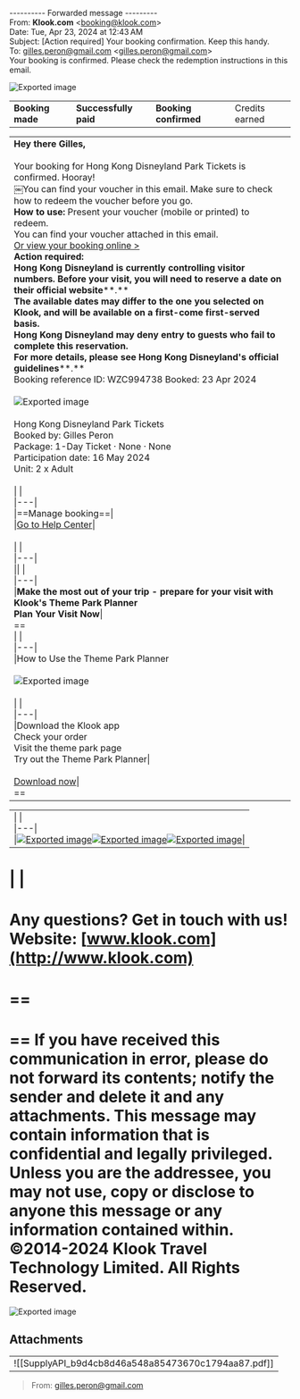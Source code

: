 ---------- Forwarded message ---------  
From: **Klook.com** <[booking@klook.com](mailto:booking@klook.com)>  
Date: Tue, Apr 23, 2024 at 12:43 AM  
Subject: [Action required] Your booking confirmation. Keep this handy.  
To: [gilles.peron@gmail.com](mailto:gilles.peron@gmail.com) <[gilles.peron@gmail.com](mailto:gilles.peron@gmail.com)>        
Your booking is confirmed. Please check the redemption instructions in this email.

![Exported image](Exported%20image%2020240521171800-0.png)

|   |   |   |   |
|---|---|---|---|
|**Booking made**|**Successfully paid**|**Booking confirmed**|Credits earned|

|   |
|---|
|**Hey there Gilles,**  <br>  <br>Your booking for Hong Kong Disneyland Park Tickets is confirmed. Hooray!  <br>￼You can find your voucher in this email. Make sure to check how to redeem the voucher before you go.  <br>**How to use:** Present your voucher (mobile or printed) to redeem.  <br>You can find your voucher attached in this email.  <br>[Or view your booking online >](https://click.klook.com/ls/click?upn=u001.QPstsPdrjwzo-2FzalvlwHUQaSXSK1A-2FVe44bu3ibOQsJqPz-2Ba0tOJeqe70U-2Fg3Bld8vNsXG3nxeaj0WVLfqPJtKAWdJMiLZvm6lr7-2BRcmZlBIYvrqEfIp6Q0tG3CkAi8sH420LhmZ4A-2F94-2FD3f03FJiVb-2BIatTM9Naq4clKXMJ04ApXC9BbBHSbDLGAKnIzKn7x8ZgDmCWR7e5-2B1JtdHIyQ-3D-3DIjHZ_9nOBJb-2B3JC29EjFX-2FSIuhpPdnunCysk7ZzAapVHh6-2Bs8FJyuTwwym5OaYZ2ZVMw7ap2tXdN-2FPS8rLUdBL5WhjviA5uVcdlEXrQLY8Ins4jEIH4t85-2FOTYAPVK5thNhAf3z-2BDpafxemU8v-2BG7v7z6whG2TZwcnRDS3Mg17jZF2NYWmjDirluX4npQvg0Dra3CgVJUVFPKRjr6t2xPyCFUDw-3D-3D)  <br>**Action required:**  <br>**Hong Kong Disneyland is currently controlling visitor numbers. Before your visit, you will need to reserve a date on their** **official website****.**  <br>**The available dates may differ to the one you selected on Klook, and will be available on a first-come first-served basis.**  <br>**Hong Kong Disneyland may deny entry to guests who fail to complete this reservation.**  <br>**For more details, please see Hong Kong Disneyland's** **official guidelines****.**  <br>Booking reference ID: WZC994738 Booked: 23 Apr 2024<br><br>![Exported image](Exported%20image%2020240521171800-1.jpeg)<br><br>Hong Kong Disneyland Park Tickets  <br>Booked by: Gilles Peron  <br>Package: 1-Day Ticket · None · None  <br>Participation date: 16 May 2024  <br>Unit: 2 x Adult  <br><br>\|   \|<br>\|---\|<br>\|==Manage booking==\|<br>\|[Go to Help Center](https://click.klook.com/ls/click?upn=u001.QPstsPdrjwzo-2FzalvlwHUQaSXSK1A-2FVe44bu3ibOQsIP-2B-2BS3g-2BpK68i9dBDV-2FsBng8GAzvgoXIyjiQPeaHu-2FRg-3D-3DL4aJ_9nOBJb-2B3JC29EjFX-2FSIuhpPdnunCysk7ZzAapVHh6-2Bs8FJyuTwwym5OaYZ2ZVMw7E4J1Bgv0lTCJwEKPbemXywVaZa5psTeH88VVa6doViu-2BJB3eSUAstwZfI823ZrfGPRoLqak15Eypyd5mITXOsBrEx9lyYmePXmaqRpHA7VWSxkAHuZ6E3vY2Kg-2FtDewXEzr41pbr0h2R9CbYEUVbBw-3D-3D)\|<br><br>\|   \|<br>\|---\|<br>\|\\|   \\|<br>\\|---\\|<br>\\|**Make the most out of your trip - prepare for your visit with Klook's Theme Park Planner**  <br>**Plan Your Visit Now**\\|<br>==<br>\|   \|<br>\|---\|<br>\|How to Use the Theme Park Planner<br><br>![Exported image](Exported%20image%2020240521171800-2.png)<br><br>\\|   \\|<br>\\|---\\|<br>\\|Download the Klook app  <br>Check your order  <br>Visit the theme park page  <br>Try out the Theme Park Planner\\|<br><br>[Download now](https://click.klook.com/ls/click?upn=u001.QPstsPdrjwzo-2FzalvlwHUTDgSmdMYE6T8iytvgRmJFzKhA3CNu-2Blsla5b3bzUfMV4uskrawbstjgHEbncbVc716VepBhLh1Tc2d2wyBM8UznY1jMC1Ve0RDdo0IoF4L5anfXqr2PwkojY9dPPHJXiMWEL6UpSIjJHiPGLm79FYe2D3QadskoCvvTcrnWOyQ8kz3BSTi8uqCFl1uStwin5174EcNz-2FNIJ-2FmKozInjDq9C6vbZutMSMGDwZy13Fw9GpmWmUmDg-2BbPRrzQlE9j-2BbJJE9v4z3vlQo4LIiFire7YwYtoxeMsolX2dRq-2Fk8UpaqG3b_9nOBJb-2B3JC29EjFX-2FSIuhpPdnunCysk7ZzAapVHh6-2Bs8FJyuTwwym5OaYZ2ZVMw7k-2FajIjkr0BOQboCP-2FLwQzIy-2FCHz5EEnTGGUYyXj16uPVlgLTLxPJxODZN6Z-2B4dR7-2B7P15eAMjJJ81QwKO2aevMe4bmMLzXQ3ZAjp2ABiTYoy36J6vlguInagJOY-2BeWxGOQDkr3A6v2oMV4HV41WLSg-3D-3D)\|<br>==|

|   |
|---|
|\|   \|<br>\|---\|<br>\|[![Exported image](Exported%20image%2020240521171800-3.png)](https://click.klook.com/ls/click?upn=u001.QPstsPdrjwzo-2FzalvlwHUY7jzFGgzkGEnPzu5sKnksvTAkFQzPbsNIdt1SBNscKXUdRIgoMUxFKs474dX9Iuxw-3D-3DfEGz_9nOBJb-2B3JC29EjFX-2FSIuhpPdnunCysk7ZzAapVHh6-2Bs8FJyuTwwym5OaYZ2ZVMw7p0uIFP1STctodAQLdPvjuhTTMYNmIuTighukYp-2BMK0-2FaP-2FKVwovK-2B-2B7l-2FFO4Z0QKyHLns2nGL7bv85CQHaOoh7PGbAdynDSRH11mz19-2BglauB0fbJ67WJCaSXcNqj-2BSNsv5LvHq30lWoh4pDXCwB8w-3D-3D)[![Exported image](Exported%20image%2020240521171800-4.png)](https://click.klook.com/ls/click?upn=u001.QPstsPdrjwzo-2FzalvlwHUbWKNokFaguWuMG0QNkdCF17ZmOKOAGBBulUERgIRmFOYSpi_9nOBJb-2B3JC29EjFX-2FSIuhpPdnunCysk7ZzAapVHh6-2Bs8FJyuTwwym5OaYZ2ZVMw76pHkZIpRbEfeg1nGR61xKXTeUsocszx25Q41gZreDToEVrBroGwnv5aIIGH3foDwNAerMY9ksoB8-2BLUplCUSXhzgWR95zyV8zQ52K7NdBtaKnHxMe-2FJncNvVKsMsnY2U77w5XXKlf778V3l4z3Wq6A-3D-3D)[![Exported image](Exported%20image%2020240521171800-5.png)](https://click.klook.com/ls/click?upn=u001.QPstsPdrjwzo-2FzalvlwHUS4AyA-2Ba5VS87DzYKpg3sIHtuMcR90IggfTC9kdgdf3P-d5-_9nOBJb-2B3JC29EjFX-2FSIuhpPdnunCysk7ZzAapVHh6-2Bs8FJyuTwwym5OaYZ2ZVMw7ap2tXdN-2FPS8rLUdBL5WhjrlH9ZunUcb652OmJEEqbixX-2FPKS0-2B4KY-2Fs-2FqACVXBOdKDGi8eIDkHDgpDMpeQ4pcsksS1waURzxTZmYzPjCtRA2-2BxINehYpziChXWUZjQRgLMdux8s9jWRZCkDrbTpfLPBgOJJ9ydi5iIdSHGHCu-2FM-3D)\||

|
|
==
Any questions? Get in touch with us!  
Website: [www.klook.com](http://www.klook.com)
==
==  
==
==
If you have received this communication in error, please do not forward its contents; notify the sender and delete it and any attachments. This message may contain information that is confidential and legally privileged. Unless you are the addressee, you may not use, copy or disclose to anyone this message or any information contained within.  
©2014-2024 Klook Travel Technology Limited. All Rights Reserved.
==

![Exported image](Exported%20image%2020240521171800-6.gif)  

## Attachments

|   |
|---|
|![[SupplyAPI_b9d4cb8d46a548a85473670c1794aa87.pdf]]|
 > From: [gilles.peron@gmail.com](mailto:gilles.peron@gmail.com)